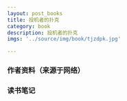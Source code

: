 ```yaml
---
layout: post_books
title: 投机者的扑克
category: book
description: 投机者的扑克
imgs: '../source/img/book/tjzdpk.jpg'

---
```

### 作者资料（来源于网络）


### 读书笔记